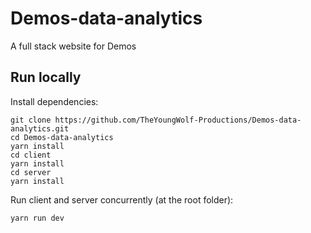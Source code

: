 # Demos-data-analytics
A full stack website for Demos

## Run locally
Install dependencies:
```
git clone https://github.com/TheYoungWolf-Productions/Demos-data-analytics.git
cd Demos-data-analytics
yarn install
cd client
yarn install
cd server
yarn install
```

Run client and server concurrently (at the root folder):
```
yarn run dev
```
